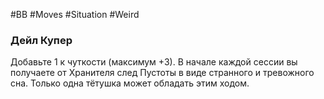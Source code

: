 #BB  #Moves #Situation #Weird 
### Дейл Купер
Добавьте 1 к чуткости (максимум +3). В начале каждой  сессии вы получаете от Хранителя след Пустоты в виде  странного и тревожного сна. Только одна тётушка  может обладать этим ходом. 